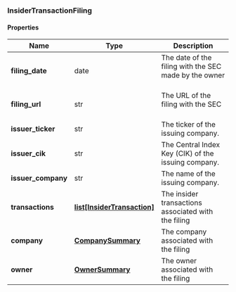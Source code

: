 

[//]: # (CLASS:InsiderTransactionFiling)

[//]: # (KIND:object)

### InsiderTransactionFiling

#### Properties

[//]: # (START_DEFINITION)

Name | Type | Description
------------ | ------------- | -------------
**filing_date** | date | The date of the filing with the SEC made by the owner &nbsp;
**filing_url** | str | The URL of the filing with the SEC &nbsp;
**issuer_ticker** | str | The ticker of the issuing company. &nbsp;
**issuer_cik** | str | The Central Index Key (CIK) of the issuing company. &nbsp;
**issuer_company** | str | The name of the issuing company. &nbsp;
**transactions** | [**list[InsiderTransaction]**](InsiderTransaction.md) | The insider transactions associated with the filing &nbsp;
**company** | [**CompanySummary**](CompanySummary.md) | The company associated with the filing &nbsp;
**owner** | [**OwnerSummary**](OwnerSummary.md) | The owner associated with the filing &nbsp;

[//]: # (END_DEFINITION)


[//]: # (CONTAINED_CLASS:InsiderTransaction)


[//]: # (CONTAINED_CLASS:CompanySummary)


[//]: # (CONTAINED_CLASS:OwnerSummary)




